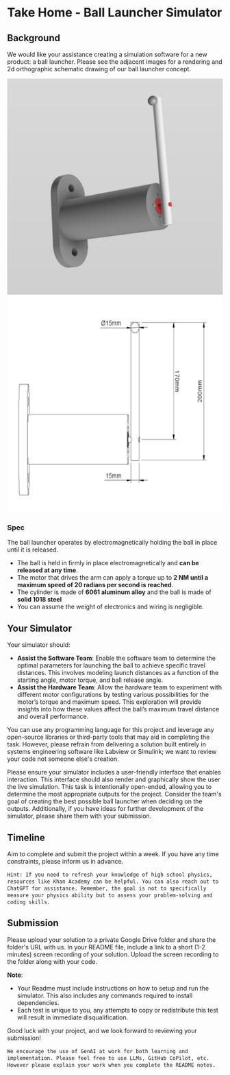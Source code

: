 # Take Home - Ball Launcher Simulator

## Background

We would like your assistance creating a simulation software for a new product: a ball launcher. Please see the adjacent images for a rendering and 2d orthographic schematic drawing of our ball launcher concept.

![Rendering](assets/robo-render.png) ![Orthographic Drawing](assets/robo-side-view.png)

### Spec
The ball launcher operates by electromagnetically holding the ball in place until it is released. 
- The ball is held in firmly in place electromagnetically and **can be released at any time**.
- The motor that drives the arm can apply a torque up to **2 NM until a maximum speed of 20 radians per second is reached**.
- The cylinder is made of **6061 aluminum alloy** and the ball is made of **solid 1018 steel**
- You can assume the weight of electronics and wiring is negligible.

## Your Simulator

Your simulator should:
- **Assist the Software Team**: Enable the software team to determine the optimal parameters for launching the ball to achieve specific travel distances. This involves modeling launch distances as a function of the starting angle, motor torque, and ball release angle.
- **Assist the Hardware Team**: Allow the hardware team to experiment with different motor configurations by testing various possibilities for the motor’s torque and maximum speed. This exploration will provide insights into how these values affect the ball’s maximum travel distance and overall performance.

You can use any programming language for this project and leverage any open-source libraries or third-party tools that may aid in completing the task. However, please refrain from delivering a solution built entirely in systems engineering software like Labview or Simulink; we want to review your code not someone else's creation.

Please ensure your simulator includes a user-friendly interface that enables interaction. This interface should also render and graphically show the user the live simulation. This task is intentionally open-ended, allowing you to determine the most appropriate outputs for the project. Consider the team's goal of creating the best possible ball launcher when deciding on the outputs. Additionally, if you have ideas for further development of the simulator, please share them with your submission.

## Timeline

Aim to complete and submit the project within a week. If you have any time constraints, please inform us in advance.

```
Hint: If you need to refresh your knowledge of high school physics, resources like Khan Academy can be helpful. You can also reach out to ChatGPT for assistance. Remember, the goal is not to specifically measure your physics ability but to assess your problem-solving and coding skills.
```

## Submission

Please upload your solution to a private Google Drive folder and share the folder's URL with us. In your README file, include a link to a short (1-2 minutes) screen recording of your solution. Upload the screen recording to the folder along with your code. 

**Note**:
- Your Readme must include instructions on how to setup and run the simulator. This also includes any commands required to install dependencies.
- Each test is unique to you, any attempts to copy or redistribute this test will result in immediate disqualification. 

Good luck with your project, and we look forward to reviewing your submission!

```
We encourage the use of GenAI at work for both learning and implementation. Please feel free to use LLMs, GitHub CoPilot, etc.
However please explain your work when you complete the README notes.
```